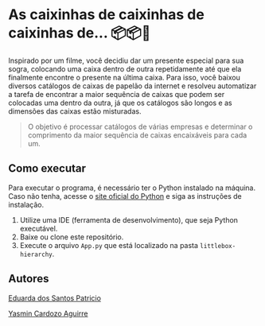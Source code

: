 #  As caixinhas de caixinhas de caixinhas de... 📦📦🎁

Inspirado por um filme, você decidiu dar um presente especial para sua sogra, colocando uma caixa dentro de outra repetidamente até que ela finalmente encontre o presente na última caixa. Para isso, você baixou diversos catálogos de caixas de papelão da internet e resolveu automatizar a tarefa de encontrar a maior sequência de caixas que podem ser colocadas uma dentro da outra, já que os catálogos são longos e as dimensões das caixas estão misturadas. 
> O objetivo é processar catálogos de várias empresas e determinar o comprimento da maior sequência de caixas encaixáveis para cada um.


## Como executar
Para executar o programa, é necessário ter o Python instalado na máquina.
Caso não tenha, acesse o [site oficial do Python](https://www.python.org/downloads/) e siga as instruções de instalação.
1. Utilize uma IDE (ferramenta de desenvolvimento), que seja Python executável. 
2. Baixe ou clone este repositório.
3. Execute o arquivo `App.py` que está localizado na pasta `littlebox-hierarchy`.

## Autores
[Eduarda dos Santos Patricio](https://github.com/e-patricio)

[Yasmin Cardozo Aguirre](https://github.com/4gu1rr3)
